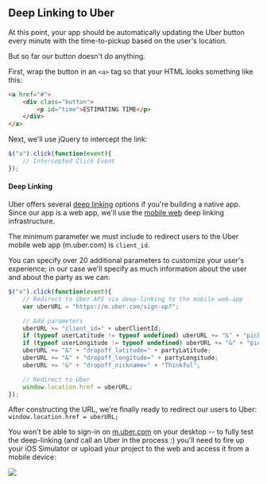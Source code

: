 ## Deep Linking to Uber

At this point, your app should be automatically updating the Uber button every minute with the time-to-pickup based on the user's location.

But so far our button doesn't _do_ anything.

First, wrap the button in an `<a>` tag so that your HTML looks something like this:

```html
<a href="#">
	<div class="button">
		<p id="time">ESTIMATING TIME</p>
	</div>
</a>
```

Next, we'll use jQuery to intercept the link: 

```js
$("a").click(function(event){
	// Intercepted Click Event
});
```

#### Deep Linking

Uber offers several [deep linking](https://developer.uber.com/v1/deep-linking?utm_source=thinkful&utm_campaign=party-invite-guide&utm_medium=link) options if you're building a native app. Since our app is a web app, we'll use the [mobile web](https://developer.uber.com/v1/deep-linking/#mobile-web?utm_source=thinkful&utm_campaign=party-invite-guide&utm_medium=link) deep linking infrastructure.

The minimum parameter we must include to redirect users to the Uber mobile web app (m.uber.com) is `client_id`.

You can specify over 20 additional parameters to customize your user's experience; in our case we'll specify as much information about the user and about the party as we can:

```js
$("a").click(function(event){
    // Redirect to Uber API via deep-linking to the mobile web-app
    var uberURL = "https://m.uber.com/sign-up?";

    // Add parameters
    uberURL += "client_id=" + uberClientId;
    if (typeof userLatitude != typeof undefined) uberURL += "&" + "pickup_latitude=" + userLatitude;
    if (typeof userLongitude != typeof undefined) uberURL += "&" + "pickup_longitude=" + userLongitude;
    uberURL += "&" + "dropoff_latitude=" + partyLatitude;
    uberURL += "&" + "dropoff_longitude=" + partyLongitude;
    uberURL += "&" + "dropoff_nickname=" + "Thinkful";

    // Redirect to Uber
    window.location.href = uberURL;
});
```

After constructing the URL, we're finally ready to redirect our users to Uber: `window.location.href = uberURL;`

You won't be able to sign-in on [m.uber.com](http://m.uber.com) on your desktop -- to fully test the deep-linking (and call an Uber in the process :) you'll need to fire up your iOS Simulator or upload your project to the web and access it from a mobile device:

[![](http://i.imgur.com/q4yG6Rr.png)]()